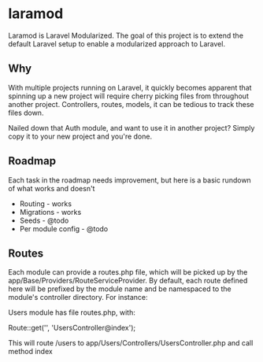 # laramod

Laramod is Laravel Modularized. The goal of this project is to extend the default Laravel setup to enable a modularized approach to Laravel.

## Why

With multiple projects running on Laravel, it quickly becomes apparent that spinning up a new project will require cherry picking files from throughout another project. Controllers, routes, models, it can be tedious to track these files down.

Nailed down that Auth module, and want to use it in another project? Simply copy it to your new project and you're done.

## Roadmap

Each task in the roadmap needs improvement, but here is a basic rundown of what works and doesn't

 - Routing - works
 - Migrations - works
 - Seeds - @todo
 - Per module config - @todo

## Routes

Each module can provide a routes.php file, which will be picked up by the app/Base/Providers/RouteServiceProvider. By default, each route defined here will be prefixed by the module name and be namespaced to the module's controller directory. For instance:

Users module has file routes.php, with:

Route::get('', 'UsersController@index');

This will route /users to app/Users/Controllers/UsersController.php and call method index
